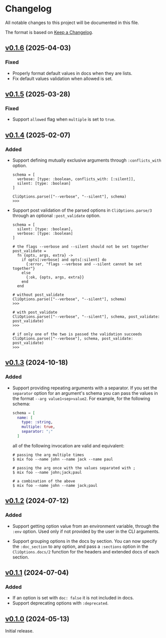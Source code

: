 # Changelog

All notable changes to this project will be documented in this file.

The format is based on [Keep a Changelog](https://keepachangelog.com/en/1.0.0/).

## [v0.1.6](https://github.com/sportradar/elixir-workspace/tree/cli_options/v0.1.6) (2025-04-03)

### Fixed

* Properly format default values in docs when they are lists.
* Fix default values validation when allowed is set.

## [v0.1.5](https://github.com/sportradar/elixir-workspace/tree/cli_options/v0.1.5) (2025-03-28)

### Fixed

* Support `allowed` flag when `multiple` is set to `true`.

## [v0.1.4](https://github.com/sportradar/elixir-workspace/tree/cli_options/v0.1.4) (2025-02-07)

### Added

* Support defining mutually exclusive arguments through `:conflicts_with` option.

  ```cli
  schema = [
    verbose: [type: :boolean, conflicts_with: [:silent]],
    silent: [type: :boolean]
  ]

  CliOptions.parse(["--verbose", "--silent"], schema)
  >>>
  ```

* Support post validation of the parsed options in `CliOptions.parse/3`  through an
  optional `:post_validate` option.

  ```cli
  schema = [
    silent: [type: :boolean],
    verbose: [type: :boolean]
  ]

  # the flags --verbose and --silent should not be set together
  post_validate =
    fn {opts, args, extra} ->
      if opts[:verbose] and opts[:silent] do
        {:error, "flags --verbose and --silent cannot be set together"}
      else
        {:ok, {opts, args, extra}}
      end
    end

  # without post_validate
  CliOptions.parse(["--verbose", "--silent"], schema)
  >>>

  # with post_validate
  CliOptions.parse(["--verbose", "--silent"], schema, post_validate: post_validate)
  >>>

  # if only one of the two is passed the validation succeeds
  CliOptions.parse(["--verbose"], schema, post_validate: post_validate)
  >>>
  ```

## [v0.1.3](https://github.com/sportradar/elixir-workspace/tree/cli_options/v0.1.3) (2024-10-18)

### Added

* Support providing repeating arguments with a separator. If you set the `separator`
  option for an argument's schema you can pass the values in the format `--arg value1<sep>value2`.
  For example, for the following schema:

  ```elixir
  schema = [
    name: [
      type: :string,
      multiple: true,
      separator: ";" 
    ]
  ```

  all of the following invocation are valid and equivalent:

  ```
  # passing the arg multiple times  
  $ mix foo --name john --name jack --name paul

  # passing the arg once with the values separated with ;
  $ mix foo --name john;jack;paul

  # a combination of the above
  $ mix foo --name john --name jack;paul
  ```

## [v0.1.2](https://github.com/sportradar/elixir-workspace/tree/cli_options/v0.1.2) (2024-07-12)

### Added

* Support getting option value from an environment variable, through the `:env` option. Used
only if not provided by the user in the CLI arguments.

* Support grouping options in the docs by section. You can now specify the `:doc_section`
to any option, and pass a `:sections` option in the `CliOptions.docs/2` function for the
headers and extended docs of each section.

## [v0.1.1](https://github.com/sportradar/elixir-workspace/tree/cli_options/v0.1.1) (2024-07-04)

### Added

* If an option is set with `doc: false` it is not included in docs.
* Support deprecating options with `:deprecated`.

## [v0.1.0](https://github.com/sportradar/elixir-workspace/tree/cli_options/v0.1.0) (2024-05-13)

Initial release.
